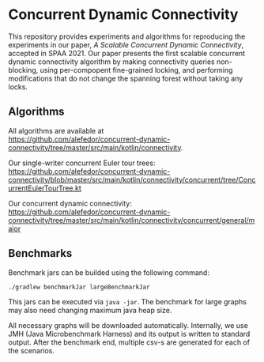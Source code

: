 # Concurrent Dynamic Connectivity

This repository provides experiments and algorithms for reproducing the experiments in our paper, *A Scalable Concurrent Dynamic Connectivity*, accepted in SPAA 2021. Our paper presents the first scalable concurrent dynamic connectivity algorithm by making connectivity queries non-blocking, using per-compopent fine-grained locking, and performing modifications that do not change the spanning forest without taking any locks.

## Algorithms
All algorithms are available at   
https://github.com/alefedor/concurrent-dynamic-connectivity/tree/master/src/main/kotlin/connectivity.

Our single-writer concurrent Euler tour trees:     
https://github.com/alefedor/concurrent-dynamic-connectivity/blob/master/src/main/kotlin/connectivity/concurrent/tree/ConcurrentEulerTourTree.kt

Our concurrent dynamic connectivity:    
https://github.com/alefedor/concurrent-dynamic-connectivity/tree/master/src/main/kotlin/connectivity/concurrent/general/major

## Benchmarks

Benchmark jars can be builded using the following command:
```
./gradlew benchmarkJar largeBenchmarkJar
```

This jars can be executed via `java -jar`. The benchmark for large graphs may also need changing maximum java heap size.

All necessary graphs will be downloaded automatically. Internally, we use JMH (Java Microbenchmark Harness) and its output is written to standard output. After the benchmark end, multiple csv-s are generated for each of the scenarios.
